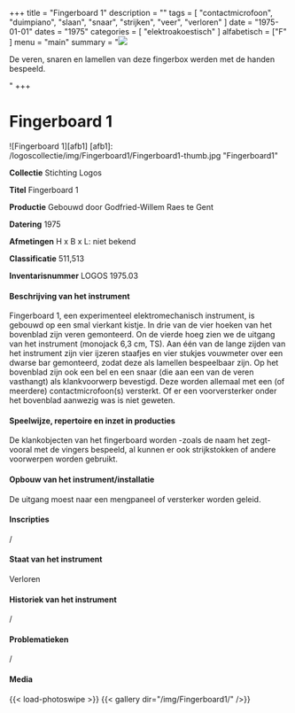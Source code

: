 ﻿+++
title = "Fingerboard 1"
description = ""
tags = [ 
    "contactmicrofoon",
"duimpiano",
"slaan",
"snaar",
"strijken",
"veer",
"verloren"
]
date = "1975-01-01"
dates = "1975"
categories = [
    "elektroakoestisch"
]
alfabetisch = ["F"
]
menu = "main"
summary = "<a href='/logoscollectie/1975/fingerboard1'><img src='/logoscollectie/img/Fingerboard1/Fingerboard1-thumb.jpg'></a><p>De veren, snaren en lamellen van deze fingerbox werden met de handen bespeeld.</p>"
+++

# Fingerboard 1

![Fingerboard 1][afb1]
[afb1]: /logoscollectie/img/Fingerboard1/Fingerboard1-thumb.jpg "Fingerboard1"

**Collectie** 
Stichting Logos

**Titel**
Fingerboard 1

**Productie**
Gebouwd door Godfried-Willem Raes te Gent

**Datering**
1975

**Afmetingen**
H x B x L: niet bekend

**Classificatie**
511,513

**Inventarisnummer**
LOGOS 1975.03

#### Beschrijving van het instrument
Fingerboard 1, een experimenteel elektromechanisch instrument, is gebouwd op een smal vierkant kistje. In drie van de vier hoeken van het bovenblad zijn veren gemonteerd. On de vierde hoeg zien we de uitgang van het instrument (monojack 6,3 cm, TS). Aan één van de lange zijden van het instrument zijn vier ijzeren staafjes en vier stukjes vouwmeter over een dwarse bar gemonteerd, zodat deze als lamellen bespeelbaar zijn. Op het bovenblad zijn ook een bel en een snaar (die aan een van de veren vasthangt) als klankvoorwerp bevestigd. Deze worden allemaal met een (of meerdere) contactmicrofoon(s) versterkt. Of er een voorversterker onder het bovenblad aanwezig was is niet geweten.

#### Speelwijze, repertoire en inzet in producties
De klankobjecten van het fingerboard worden -zoals de naam het zegt- vooral met de vingers bespeeld, al kunnen er ook strijkstokken of andere voorwerpen worden gebruikt.  

#### Opbouw van het instrument/installatie
De uitgang moest naar een mengpaneel of versterker worden geleid.

#### Inscripties
/

#### Staat van het instrument
Verloren

#### Historiek van het instrument
/

#### Problematieken
/

#### Media
{{< load-photoswipe >}}
{{< gallery dir="/img/Fingerboard1/" />}}
